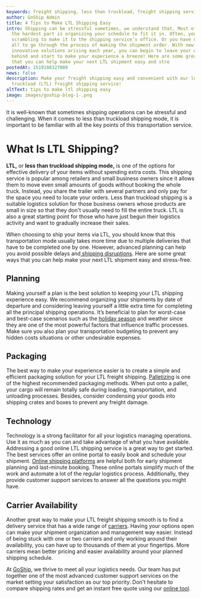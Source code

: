 ```yaml
---
keywords: freight shipping, less than truckload, freight shipping service
author: GoShip Admin
title: 4 Tips to Make LTL Shipping Easy
intro: Shipping can be stressful sometimes, we understand that. Most of the time
  the hardest part is organizing your schedule to fit it in. Often, you may be
  scrambling to make it to the shipping service’s office. Or you have no time at
  all to go through the process of making the shipment order. With new and
  innovative solutions arising each year, you can begin to leave your worry
  behind and start to make your experience a breeze! Here are some great ways
  that you can help make your next LTL shipment easy and stre
postedAt: 1519188327000
news: false
description: Make your freight shipping easy and convenient with our less than
  truckload (LTL) freight shipping service!
altText: tips to make ltl shipping easy
image: images/goship-blog-1-.png
---
```

It is well-known that sometimes shipping operations can be stressful and challenging. When it comes to less than truckload shipping mode, it is important to be familiar with all the key points of this transportation service.

# What Is LTL Shipping?

**LTL,** or **less than truckload shipping mode,** is one of the options for effective delivery of your items without spending extra costs. This shipping service is popular among retailers and small business owners since it allows them to move even small amounts of goods without booking the whole truck. Instead, you share the trailer with several partners and only pay for the space you need to locate your orders. Less than truckload shipping is a suitable logistics solution for those business owners whose products are small in size so that they don't usually need to fill the entire truck. LTL is also a great starting point for those who have just begun their logistics activity and want to gradually increase their sales. 

When choosing to ship your items via LTL, you should know that this transportation mode usually takes more time due to multiple deliveries that have to be completed one by one. However, advanced planning can help you avoid possible delays and[ shipping disruptions](https://www.goship.com/posts/how-to-deal-with-supply-chain-disruptions). Here are some great ways that you can help make your next LTL shipment easy and stress-free.

## Planning

Making yourself a plan is the best solution to keeping your LTL shipping experience easy. We recommend organizing your shipments by date of departure and considering leaving yourself a little extra time for completing all the principal shipping operations. It’s beneficial to plan for worst-case and best-case scenarios such as the [holiday season](https://www.goship.com/posts/how-to-efficiently-ship-during-the-holiday-season) and weather since they are one of the most powerful factors that influence traffic processes. Make sure you also plan your transportation budgeting to prevent any hidden costs situations or other undesirable expenses.

## Packaging

The best way to make your experience easier is to create a simple and efficient packaging solution for your LTL freight shipping. [Palletizing](https://www.goship.com/posts/palletizing-ltl-freight-everything-you-need-to-know) is one of the highest recommended packaging methods. When put onto a pallet, your cargo will remain totally safe during loading, transportation, and unloading processes. Besides, consider condensing your goods into shipping crates and boxes to prevent any freight damage.

## Technology

Technology is a strong facilitator for all your logistics managing operations. Use it as much as you can and take advantage of what you have available. Addressing a good online LTL shipping service is a great way to get started. The best services offer an online portal to easily book and schedule your shipment. [Online shipping platforms](https://www.goship.com/posts/benefits-of-using-an-online-shipping-service) are helpful both for early shipment planning and last-minute booking. These online portals simplify much of the work and automate a lot of the regular logistics process. Additionally, they provide customer support services to answer all the questions you might have.

## Carrier Availability

Another great way to make your LTL freight shipping smooth is to find a delivery service that has a wide range of [carriers](https://www.goship.com/posts/how-to-choose-the-right-ltl-carriers). Having your options open can make your shipment organization and management way easier. Instead of being stuck with one or two carriers and only working around their availability, you can have up to thousands of them at your fingertips. More carriers mean better pricing and easier availability around your planned shipping schedule.

At [GoShip](https://www.goship.com/), we thrive to meet all your logistics needs. Our team has put together one of the most advanced customer support services on the market setting your satisfaction as our top priority. Don't hesitate to compare shipping rates and get an instant free quote using our [online tool](https://www.goship.com/).